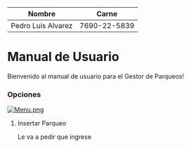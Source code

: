 | Nombre  | Carne |
| -------- | -------- |
| Pedro Luis Alvarez     | 7690-22-5839     |

# Manual de Usuario 
Bienvenido al manual de usuario para el Gestor de Parqueos!

### Opciones
[![Menu.png](https://i.postimg.cc/j5YHQYRy/Menu.png)](https://postimg.cc/B8NP4yLv)

1. Insertar Parqueo
 
    Le va a pedir que ingrese 